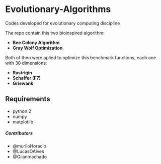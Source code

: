# Evolutionary-Algorithms

Codes developed for evolutionary computing discipline 

The repo contain this two bioinspired algorithm:

 - **Bee Colony Algorithm**
 - **Gray Wolf Optimization**
 
 Both of then were aplied to optimize this benchmark functions, each one with 30 dimensions:
 
 - **Rastrigin**
 - **Schaffer (F7)**
 - **Griewank**

## Requirements

- python 2
- numpy
- matplotlib



##### Contributors

- @muriloHoracio
- @LucasOAlves
- @Giianmachado



